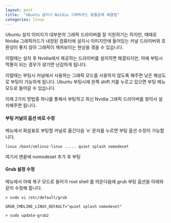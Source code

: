 ```yaml
---
layout: post
title:  "Ubuntu 설치시 Nvidia 그래픽카드 충돌문제 해결법"
categories: linux
---
```


Ubuntu 설치 이미지가 대부분의 그래픽 드라이버를 잘 지원하기는 하지만, 때때로 Nvidia 그래픽카드가 내장된
컴퓨터에 설치시 이미지안에 들어있는 커널 드라이버와 호환성이 좋지 않아 그래픽이 깨져보이는 현상을 겪을 수 있습니다.

이럴때는 설치 후 Nvidia에서 제공하는 드라이버를 설치하면 해결되지만, 아예 부팅시 먹통이 되는 경우가 생기면
난감하게 됩니다.

이럴때는 부팅시 커널에서 사용하는 그래픽 모드를 사용하지 않도록 해주면 낮은 해상도로 부팅이 가능하게 됩니다.
Ubuntu 부팅시에 왼쪽 shift 키를 누르고 있으면 부팅 메뉴 모드로 들어갈 수 있습니다.

이제 2가지 방법중 하나를 통해서 부팅하고 최신 Nvidia 그래픽 드라이버를 찾아서 설치해주면 됩니다.

#### 부팅 커널의 옵션 바로 수정
메뉴에서 화살표로 부팅할 커널로 옮긴다음 'e' 문자를 누르면 부팅 옵션 수정이 가능합니다.

```
linux /boot/vmlinuz-linux ..... quiet splash nomodeset
```

여기서 맨끝에 nomodeset 추가 후 부팅

#### Grub 설정 수정
메뉴에서 아예 복구 모드로 들어가 root shell 를 띄운다음에 grub 부팅 옵션을 아래와 같이 수정해 줍니다.

```
> sudo vi /etc/default/grub

GRUB_CMDLINE_LINUX_DEFAULT="quiet splash nomodeset"

> sudo update-grub2
```
